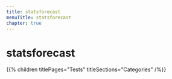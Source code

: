 ```yaml
---
title: statsforecast
menuTitle: statsforecast
chapter: true
---
```


# statsforecast

{{% children titlePages="Tests" titleSections="Categories" /%}}